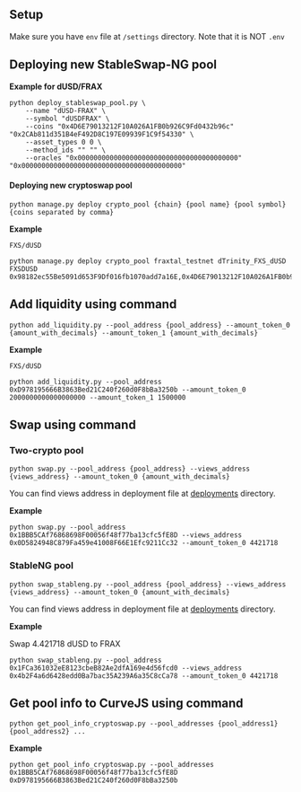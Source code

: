 ## Setup
Make sure you have `env` file at `/settings` directory. Note that it is NOT `.env`

## Deploying new StableSwap-NG pool

**Example for dUSD/FRAX**
```
python deploy_stableswap_pool.py \
    --name "dUSD-FRAX" \
    --symbol "dUSDFRAX" \
    --coins "0x4D6E79013212F10A026A1FB0b926C9Fd0432b96c" "0x2CAb811d351B4eF492D8C197E09939F1C9f54330" \
    --asset_types 0 0 \
    --method_ids "" "" \
    --oracles "0x0000000000000000000000000000000000000000" "0x0000000000000000000000000000000000000000"
```

#### Deploying new cryptoswap pool
```
python manage.py deploy crypto_pool {chain} {pool name} {pool symbol} {coins separated by comma}
```

**Example**
```
FXS/dUSD

python manage.py deploy crypto_pool fraxtal_testnet dTrinity_FXS_dUSD FXSDUSD 0x98182ec55Be5091d653F9Df016fb1070add7a16E,0x4D6E79013212F10A026A1FB0b926C9Fd0432b96c
```

## Add liquidity using command
```
python add_liquidity.py --pool_address {pool_address} --amount_token_0 {amount_with_decimals} --amount_token_1 {amount_with_decimals}
```

**Example**
```
FXS/dUSD

python add_liquidity.py --pool_address 0xD978195666B3863Bed21C240f260d0F8bBa3250b --amount_token_0 2000000000000000000 --amount_token_1 1500000
```

## Swap using command
### Two-crypto pool
```
python swap.py --pool_address {pool_address} --views_address {views_address} --amount_token_0 {amount_with_decimals}
```

You can find views address in deployment file at [deployments](/deployments) directory.

**Example**
```
python swap.py --pool_address 0x1BBB5CAf76868698F00056f48f77ba13cfc5fE8D --views_address 0x0D5824948C879Fa459e41008F66E1Efc9211Cc32 --amount_token_0 4421718
```

### StableNG pool
```
python swap_stableng.py --pool_address {pool_address} --views_address {views_address} --amount_token_0 {amount_with_decimals}
```

You can find views address in deployment file at [deployments](/deployments) directory.

**Example**

Swap 4.421718 dUSD to FRAX
```
python swap_stableng.py --pool_address 0x1FCa361032eE8123cbeB82Ae2dfA169e4d56fcd0 --views_address 0x4b2F4a6d6428edd0Ba7bac35A239A6a35C8cCa78 --amount_token_0 4421718
```

## Get pool info to CurveJS using command
```
python get_pool_info_cryptoswap.py --pool_addresses {pool_address1} {pool_address2} ...
```

**Example**
```
python get_pool_info_cryptoswap.py --pool_addresses 0x1BBB5CAf76868698F00056f48f77ba13cfc5fE8D 0xD978195666B3863Bed21C240f260d0F8bBa3250b
```
